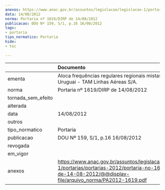 ```yaml
---
anexos: https://www.anac.gov.br/assuntos/legislacao/legislacao-1/portarias/portarias-2012/portaria-no-1619-dirp-de-14-08-2012/@@display-file/arquivo_norma/PA2012-1619.pdf
data: 14/08/2012
norma: Portaria nº 1619/DIRP de 14/08/2012
publicacao: DOU Nº 159, S/1, p.16 16/08/2012
tags:
- portaria
tipo_normatico: Portaria
hide: 
- toc 
 
---
```


|                    | Documento                                                                                                                                                          |
|:-------------------|:-------------------------------------------------------------------------------------------------------------------------------------------------------------------|
| ementa             | Aloca frequências regulares regionais mistas para o Uruguai - TAM Linhas Aéreas S/A.                                                                               |
| norma              | Portaria nº 1619/DIRP de 14/08/2012                                                                                                                                |
| tornada_sem_efeito |                                                                                                                                                                    |
| alterada           |                                                                                                                                                                    |
| data               | 14/08/2012                                                                                                                                                         |
| outros             |                                                                                                                                                                    |
| tipo_normatico     | Portaria                                                                                                                                                           |
| publicacao         | DOU Nº 159, S/1, p.16 16/08/2012                                                                                                                                   |
| revogada           |                                                                                                                                                                    |
| em_vigor           |                                                                                                                                                                    |
| anexos             | https://www.anac.gov.br/assuntos/legislacao/legislacao-1/portarias/portarias-2012/portaria-no-1619-dirp-de-14-08-2012/@@display-file/arquivo_norma/PA2012-1619.pdf |